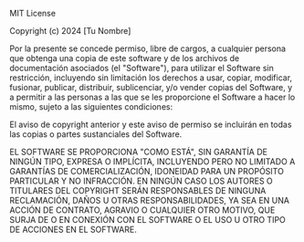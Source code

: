 MIT License

Copyright (c) 2024 [Tu Nombre]

Por la presente se concede permiso, libre de cargos, a cualquier persona que obtenga una copia
de este software y de los archivos de documentación asociados (el "Software"), para utilizar
el Software sin restricción, incluyendo sin limitación los derechos a usar, copiar, modificar,
fusionar, publicar, distribuir, sublicenciar, y/o vender copias del Software, y a permitir a
las personas a las que se les proporcione el Software a hacer lo mismo, sujeto a las siguientes
condiciones:

El aviso de copyright anterior y este aviso de permiso se incluirán en todas las copias o partes
sustanciales del Software.

EL SOFTWARE SE PROPORCIONA "COMO ESTÁ", SIN GARANTÍA DE NINGÚN TIPO, EXPRESA O IMPLÍCITA,
INCLUYENDO PERO NO LIMITADO A GARANTÍAS DE COMERCIALIZACIÓN, IDONEIDAD PARA UN PROPÓSITO
PARTICULAR Y NO INFRACCIÓN. EN NINGÚN CASO LOS AUTORES O TITULARES DEL COPYRIGHT SERÁN
RESPONSABLES DE NINGUNA RECLAMACIÓN, DAÑOS U OTRAS RESPONSABILIDADES, YA SEA EN UNA ACCIÓN
DE CONTRATO, AGRAVIO O CUALQUIER OTRO MOTIVO, QUE SURJA DE O EN CONEXIÓN CON EL SOFTWARE
O EL USO U OTRO TIPO DE ACCIONES EN EL SOFTWARE. 